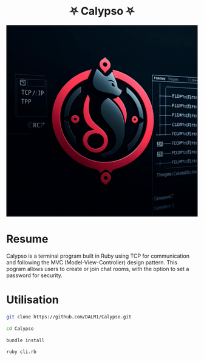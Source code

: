 <h1 align="center">
⛧ Calypso ⛧
</h1>

![Logo de Calypso](assets/calypso-logo.png)

# Resume
Calypso is a terminal program built in Ruby using TCP for communication and following the MVC (Model-View-Controller) design pattern. This pogram allows users to create or join chat rooms, with the option to set a password for security.

# Utilisation
```sh
git clone https://github.com/DALM1/Calypso.git
```

```sh
cd Calypso
```

```sh
bundle install
```
```sh
ruby cli.rb
```
